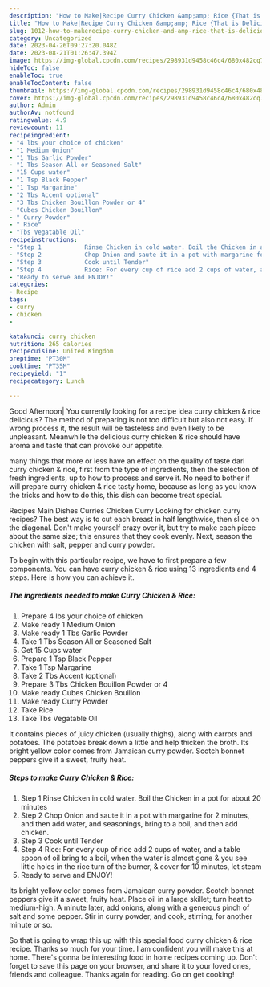 ```yaml
---
description: "How to Make|Recipe Curry Chicken &amp;amp; Rice {That is Delicious"
title: "How to Make|Recipe Curry Chicken &amp;amp; Rice {That is Delicious"
slug: 1012-how-to-makerecipe-curry-chicken-and-amp-rice-that-is-delicious
category: Uncategorized
date: 2023-04-26T09:27:20.048Z
date: 2023-08-21T01:26:47.394Z
image: https://img-global.cpcdn.com/recipes/298931d9458c46c4/680x482cq70/curry-chicken-rice-recipe-main-photo.jpg
hideToc: false
enableToc: true
enableTocContent: false
thumbnail: https://img-global.cpcdn.com/recipes/298931d9458c46c4/680x482cq70/curry-chicken-rice-recipe-main-photo.jpg
cover: https://img-global.cpcdn.com/recipes/298931d9458c46c4/680x482cq70/curry-chicken-rice-recipe-main-photo.jpg
author: Admin
authorAv: notfound
ratingvalue: 4.9
reviewcount: 11
recipeingredient:
- "4 lbs your choice of chicken"
- "1 Medium Onion"
- "1 Tbs Garlic Powder"
- "1 Tbs Season All or Seasoned Salt"
- "15 Cups water"
- "1 Tsp Black Pepper"
- "1 Tsp Margarine"
- "2 Tbs Accent optional"
- "3 Tbs Chicken Bouillon Powder or 4"
- "Cubes Chicken Bouillon"
- " Curry Powder"
- " Rice"
- "Tbs Vegatable Oil"
recipeinstructions:
- "Step 1            Rinse Chicken in cold water. Boil the Chicken in a pot for about 20 minutes"
- "Step 2            Chop Onion and saute it in a pot with margarine for 2 minutes, and then add water, and seasonings, bring to a boil, and then add chicken."
- "Step 3            Cook until Tender"
- "Step 4            Rice: For every cup of rice add 2 cups of water, and a table spoon of oil bring to a boil, when the water is almost gone &amp; you see little holes in the rice turn of the burner, &amp; cover for 10 minutes, let steam"
- "Ready to serve and ENJOY!"
categories:
- Recipe
tags:
- curry
- chicken
- 

katakunci: curry chicken  
nutrition: 265 calories
recipecuisine: United Kingdom
preptime: "PT30M"
cooktime: "PT35M"
recipeyield: "1"
recipecategory: Lunch

---
```



Good Afternoon| You currently looking for a recipe idea curry chicken &amp; rice delicious? The method of preparing is not too difficult but also not easy. If wrong process it, the result will be tasteless and even likely to be unpleasant. Meanwhile the delicious curry chicken &amp; rice should have aroma and taste that can provoke our appetite.






many things that more or less have an effect on the quality of taste dari curry chicken &amp; rice, first from the type of ingredients, then the selection of fresh ingredients, up to how to process and serve it. No need to bother if will prepare curry chicken &amp; rice tasty home, because as long as you know the tricks and how to do this, this dish can become treat  special.


Recipes Main Dishes Curries Chicken Curry Looking for chicken curry recipes? The best way is to cut each breast in half lengthwise, then slice on the diagonal. Don&#39;t make yourself crazy over it, but try to make each piece about the same size; this ensures that they cook evenly. Next, season the chicken with salt, pepper and curry powder.


To begin with this particular recipe, we have to first prepare a few components. You can have curry chicken &amp; rice using 13 ingredients and 4 steps. Here is how you can achieve it.

<!--inarticleads1-->

##### The ingredients needed to make Curry Chicken &amp; Rice:

1. Prepare 4 lbs your choice of chicken
1. Make ready 1 Medium Onion
1. Make ready 1 Tbs Garlic Powder
1. Take 1 Tbs Season All or Seasoned Salt
1. Get 15 Cups water
1. Prepare 1 Tsp Black Pepper
1. Take 1 Tsp Margarine
1. Take 2 Tbs Accent (optional)
1. Prepare 3 Tbs Chicken Bouillon Powder or 4
1. Make ready Cubes Chicken Bouillon
1. Make ready  Curry Powder
1. Take  Rice
1. Take Tbs Vegatable Oil


It contains pieces of juicy chicken (usually thighs), along with carrots and potatoes. The potatoes break down a little and help thicken the broth. Its bright yellow color comes from Jamaican curry powder. Scotch bonnet peppers give it a sweet, fruity heat. 

<!--inarticleads2-->

##### Steps to make Curry Chicken &amp; Rice:

1. Step 1            Rinse Chicken in cold water. Boil the Chicken in a pot for about 20 minutes
1. Step 2            Chop Onion and saute it in a pot with margarine for 2 minutes, and then add water, and seasonings, bring to a boil, and then add chicken.
1. Step 3            Cook until Tender
1. Step 4            Rice: For every cup of rice add 2 cups of water, and a table spoon of oil bring to a boil, when the water is almost gone &amp; you see little holes in the rice turn of the burner, &amp; cover for 10 minutes, let steam
1. Ready to serve and ENJOY!

Its bright yellow color comes from Jamaican curry powder. Scotch bonnet peppers give it a sweet, fruity heat. Place oil in a large skillet; turn heat to medium-high. A minute later, add onions, along with a generous pinch of salt and some pepper. Stir in curry powder, and cook, stirring, for another minute or so. 

So that is going to wrap this up with this special food curry chicken &amp; rice recipe. Thanks so much for your time. I am confident you will make this at home. There's gonna be interesting food in home recipes coming up. Don't forget to save this page on your browser, and share it to your loved ones, friends and colleague. Thanks again for reading. Go on get cooking!
